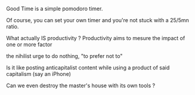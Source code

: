 Good Time is a simple pomodoro timer.

Of course, you can set your own timer and you're not stuck with a 25/5mn ratio.



What actually IS productivity ? Productivity aims to mesure the impact of one or more factor

the nihilist urge to do nothing, "to prefer not to"

Is it like posting anticapitalist content while using a product of said capitalism (say an iPhone)

Can we even destroy the master's house with its own tools ?

